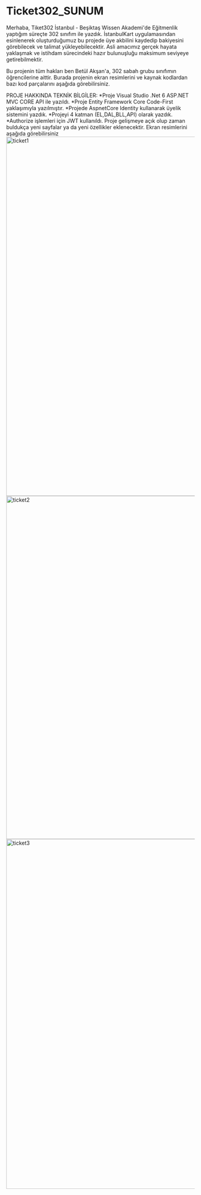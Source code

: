# Ticket302_SUNUM

Merhaba, Tiket302 İstanbul - Beşiktaş Wissen Akademi'de Eğitmenlik yaptığım süreçte 302 sınıfım ile yazdık. İstanbulKart uygulamasından esinlenerek oluşturduğumuz bu projede üye akbilini kaydedip bakiyesini görebilecek ve talimat yükleyebilecektir. Asli amacımız gerçek hayata yaklaşmak ve istihdam sürecindeki hazır bulunuşluğu maksimum seviyeye getirebilmektir.

Bu projenin tüm hakları ben Betül Akşan'a, 302 sabah grubu sınıfımın öğrencilerine aittir. Burada projenin ekran resimlerini ve kaynak kodlardan bazı kod parçalarını aşağıda görebilirsiniz.

PROJE HAKKINDA TEKNİK BİLGİLER:
*Proje Visual Studio .Net 6 ASP.NET MVC CORE API ile yazıldı.
*Proje Entity Framework Core Code-First yaklaşımıyla yazılmıştır.
*Projede AspnetCore Identity kullanarak üyelik sistemini yazdık.
*Projeyi 4 katman (EL,DAL,BLL,API) olarak yazdık.
*Authorize işlemleri için JWT kullanıldı.
Proje gelişmeye açık olup zaman buldukça yeni sayfalar ya da yeni özellikler eklenecektir. Ekran resimlerini aşağıda görebilirsiniz
<img width="960" alt="ticket1" src="https://user-images.githubusercontent.com/73273677/222366220-bb01ebd6-0198-4f9b-8c0c-0e113af7fc75.png">
<img width="917" alt="ticket2" src="https://user-images.githubusercontent.com/73273677/222366284-7e97cd9f-8fba-4f63-83ba-08d1e453de6b.png">
<img width="935" alt="ticket3" src="https://user-images.githubusercontent.com/73273677/222366307-ad25e847-5abc-4792-839f-371e5e5abfc5.png">
